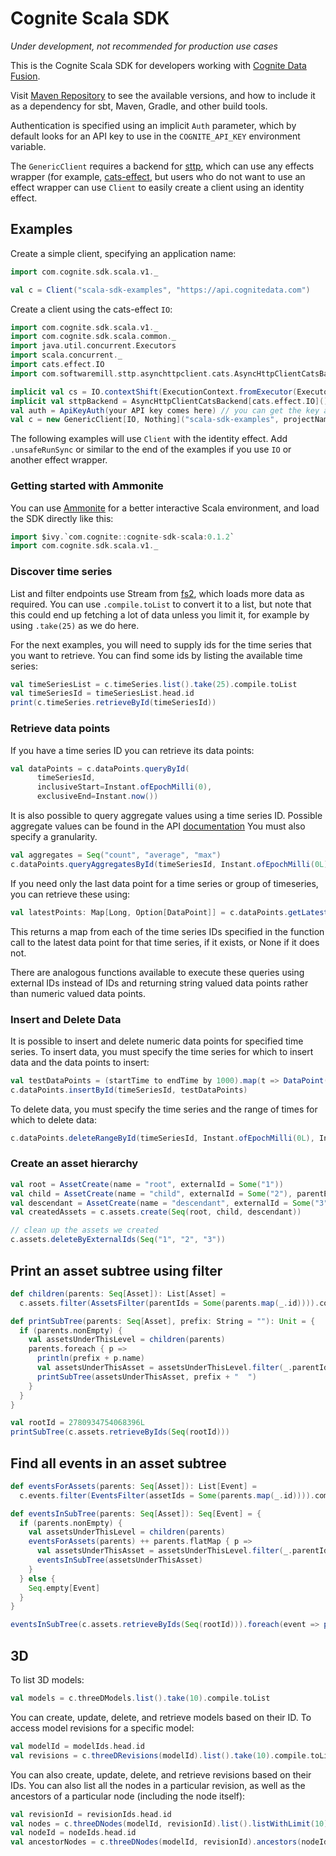 # Cognite Scala SDK

*Under development, not recommended for production use cases*

This is the Cognite Scala SDK for developers working with
[Cognite Data Fusion](https://cognite.com/cognite/cognite-data-fusion/developers/).

Visit [Maven Repository](https://mvnrepository.com/artifact/com.cognite/cognite-sdk-scala)
to see the available versions, and how to include it as a dependency for sbt, Maven, Gradle,
and other build tools.

Authentication is specified using an implicit `Auth` parameter, which by default
looks for an API key to use in the `COGNITE_API_KEY` environment variable.

The `GenericClient` requires a backend for [sttp](https://github.com/softwaremill/sttp),
which can use any effects wrapper (for example,
[cats-effect](https://github.com/typelevel/cats-effect), but users who do not
want to use an effect wrapper can use `Client` to easily create a client using
an identity effect.

## Examples

Create a simple client, specifying an application name:

```scala
import com.cognite.sdk.scala.v1._

val c = Client("scala-sdk-examples", "https://api.cognitedata.com")
```

Create a client using the cats-effect `IO`:

```scala
import com.cognite.sdk.scala.v1._
import com.cognite.sdk.scala.common._
import java.util.concurrent.Executors
import scala.concurrent._
import cats.effect.IO
import com.softwaremill.sttp.asynchttpclient.cats.AsyncHttpClientCatsBackend

implicit val cs = IO.contextShift(ExecutionContext.fromExecutor(Executors.newCachedThreadPool()))
implicit val sttpBackend = AsyncHttpClientCatsBackend[cats.effect.IO]()
val auth = ApiKeyAuth(your API key comes here) // you can get the key at https://openindustrialdata.com/
val c = new GenericClient[IO, Nothing]("scala-sdk-examples", projectName="publicdata", auth)
```

The following examples will use `Client` with the identity effect.
Add `.unsafeRunSync` or similar to the end of the examples if you use `IO` or
another effect wrapper.

### Getting started with Ammonite

You can use [Ammonite](https://ammonite.io/) for a better interactive Scala environment,
and load the SDK directly like this:

```scala
import $ivy.`com.cognite::cognite-sdk-scala:0.1.2`
import com.cognite.sdk.scala.v1._
```

### Discover time series

List and filter endpoints use Stream from [fs2](https://github.com/functional-streams-for-scala/fs2),
which loads more data as required. You can use `.compile.toList` to convert it to a list,
but note that this could end up fetching a lot of data unless you limit it, for example by using
`.take(25)` as we do here.

For the next examples, you will need to supply ids for the time series that you want to retrieve.
You can find some ids by listing the available time series:

```scala
val timeSeriesList = c.timeSeries.list().take(25).compile.toList
val timeSeriesId = timeSeriesList.head.id
print(c.timeSeries.retrieveById(timeSeriesId))
```

### Retrieve data points

If you have a time series ID you can retrieve its data points:

```scala
val dataPoints = c.dataPoints.queryById(
      timeSeriesId,
      inclusiveStart=Instant.ofEpochMilli(0),
      exclusiveEnd=Instant.now())
```

It is also possible to query aggregate values using a time series ID. Possible aggregate values can be found in the API [documentation](https://docs.cognite.com/api/v1/#operation/getMultiTimeSeriesDatapoints)
You must also specify a granularity. 

```scala
val aggregates = Seq("count", "average", "max")
c.dataPoints.queryAggregatesById(timeSeriesId, Instant.ofEpochMilli(0L), Instant.now(), granularity="1d", aggregates)
```

If you need only the last data point for a time series or group of timeseries, you can retrieve these using:

```scala
val latestPoints: Map[Long, Option[DataPoint]] = c.dataPoints.getLatestDataPointsByIds(Seq(timeSeriesId))
```

This returns a map from each of the time series IDs specified in the function call to the latest data point for that
 time series, if it exists, or None if it does not.

There are analogous functions available to execute these queries using external IDs instead of IDs and returning string
valued data points rather than numeric valued data points.

### Insert and Delete Data

It is possible to insert and delete numeric data points for specified time series. To insert data, you must
specify the time series for which to insert data and the data points to insert:

```scala
val testDataPoints = (startTime to endTime by 1000).map(t => DataPoint(Instant.ofEpochMilli(t), math.random()))
c.dataPoints.insertById(timeSeriesId, testDataPoints)
```

To delete data, you must specify the time series and the range of times for which to delete data:

```scala
c.dataPoints.deleteRangeById(timeSeriesId, Instant.ofEpochMilli(0L), Instant.now())
```

### Create an asset hierarchy

```scala
val root = AssetCreate(name = "root", externalId = Some("1"))
val child = AssetCreate(name = "child", externalId = Some("2"), parentExternalId = Some("1"))
val descendant = AssetCreate(name = "descendant", externalId = Some("3"), parentExternalId = Some("2"))
val createdAssets = c.assets.create(Seq(root, child, descendant))

// clean up the assets we created
c.assets.deleteByExternalIds(Seq("1", "2", "3"))
```

## Print an asset subtree using filter

```scala
def children(parents: Seq[Asset]): List[Asset] =
  c.assets.filter(AssetsFilter(parentIds = Some(parents.map(_.id)))).compile.toList

def printSubTree(parents: Seq[Asset], prefix: String = ""): Unit = {
  if (parents.nonEmpty) {
    val assetsUnderThisLevel = children(parents)
    parents.foreach { p =>
      println(prefix + p.name)
      val assetsUnderThisAsset = assetsUnderThisLevel.filter(_.parentId.exists(pid => pid == p.id))
      printSubTree(assetsUnderThisAsset, prefix + "  ")
    }
  }
}

val rootId = 2780934754068396L
printSubTree(c.assets.retrieveByIds(Seq(rootId)))
```

## Find all events in an asset subtree

```scala
def eventsForAssets(parents: Seq[Asset]): List[Event] =
  c.events.filter(EventsFilter(assetIds = Some(parents.map(_.id)))).compile.toList

def eventsInSubTree(parents: Seq[Asset]): Seq[Event] = {
  if (parents.nonEmpty) {
    val assetsUnderThisLevel = children(parents)
    eventsForAssets(parents) ++ parents.flatMap { p =>
      val assetsUnderThisAsset = assetsUnderThisLevel.filter(_.parentId.exists(pid => pid == p.id))
      eventsInSubTree(assetsUnderThisAsset)
    }
  } else {
    Seq.empty[Event]
  }
}

eventsInSubTree(c.assets.retrieveByIds(Seq(rootId))).foreach(event => println(event.`type`))
```
## 3D

To list 3D models:

```scala
val models = c.threeDModels.list().take(10).compile.toList
```

You can create, update, delete, and retrieve models based on their ID. To access model revisions for a specific model:

```scala
val modelId = modelIds.head.id
val revisions = c.threeDRevisions(modelId).list().take(10).compile.toList
```

You can also create, update, delete, and retrieve revisions based on their IDs. You can also list all the nodes in a
particular revision, as well as the ancestors of a particular node (including the node itself):

```scala
val revisionId = revisionIds.head.id
val nodes = c.threeDNodes(modelId, revisionId).list().listWithLimit(10).compile.toList
val nodeId = nodeIds.head.id
val ancestorNodes = c.threeDNodes(modelId, revisionId).ancestors(nodeId).compile.toList
```

